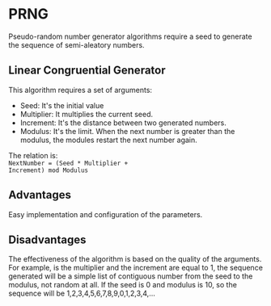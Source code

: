 # PRNG

Pseudo-random number generator algorithms require a seed to generate the sequence of semi-aleatory numbers.

## Linear Congruential Generator
 
This algorithm requires a set of arguments:
- Seed: It's the initial value
- Multiplier: It multiplies the current seed.
- Increment: It's the distance between two generated numbers.
- Modulus: It's the limit. When the next number is greater than the modulus, the modules restart the next number again.

The relation is:
<br>
<code>NextNumber = (Seed * Multiplier + Increment) mod Modulus</code>

## Advantages
Easy implementation and configuration of the parameters.
## Disadvantages
The effectiveness of the algorithm is based on the quality of the arguments. For example, is the multiplier and the increment are equal to 1, the sequence generated will be a simple list of contiguous number from the seed to the modulus, not random at all. If the seed is 0 and modulus is 10, so the sequence will be 1,2,3,4,5,6,7,8,9,0,1,2,3,4,...
